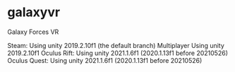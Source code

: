 # galaxyvr
Galaxy Forces VR

Steam:        Using unity 2019.2.10f1 (the default branch)
Multiplayer   Using unity 2019.2.10f1
Oculus Rift:  Using unity 2021.1.6f1 (2020.1.13f1 before 20210526)
Oculus Quest: Using unity 2021.1.6f1 (2020.1.13f1 before 20210526)
